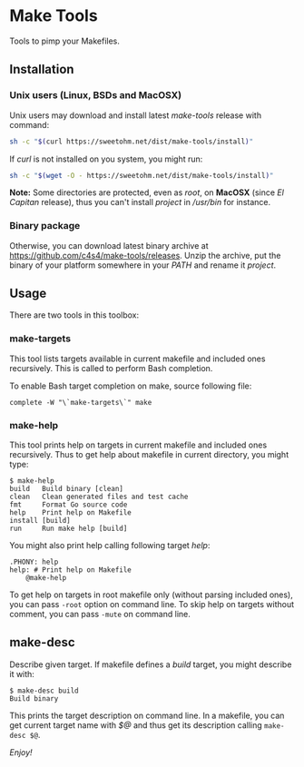# Make Tools

Tools to pimp your Makefiles.

## Installation

### Unix users (Linux, BSDs and MacOSX)

Unix users may download and install latest *make-tools* release with command:

```bash
sh -c "$(curl https://sweetohm.net/dist/make-tools/install)"
```

If *curl* is not installed on you system, you might run:

```bash
sh -c "$(wget -O - https://sweetohm.net/dist/make-tools/install)"
```

**Note:** Some directories are protected, even as *root*, on **MacOSX** (since *El Capitan* release), thus you can't install *project* in */usr/bin* for instance.

### Binary package

Otherwise, you can download latest binary archive at <https://github.com/c4s4/make-tools/releases>. Unzip the archive, put the binary of your platform somewhere in your *PATH* and rename it *project*.

## Usage

There are two tools in this toolbox:

### make-targets

This tool lists targets available in current makefile and included ones recursively. This is called to perform Bash completion.

To enable Bash target completion on make, source following file:

```
complete -W "\`make-targets\`" make
```

### make-help

This tool prints help on targets in current makefile and included ones recursively. Thus to get help about makefile in current directory, you might type:

```
$ make-help
build   Build binary [clean]
clean   Clean generated files and test cache
fmt     Format Go source code
help    Print help on Makefile
install [build]
run     Run make help [build]
```

You might also print help calling following target *help*:

```
.PHONY: help
help: # Print help on Makefile
	@make-help
```

To get help on targets in root makefile only (without parsing included ones), you can pass `-root` option on command line. To skip help on targets without comment, you can pass `-mute` on command line.

## make-desc

Describe given target. If makefile defines a *build* target, you might describe it with:

```
$ make-desc build
Build binary
```

This prints the target description on command line. In a makefile, you can get current target name with *$@* and thus get its description calling `make-desc $@`.

*Enjoy!*
